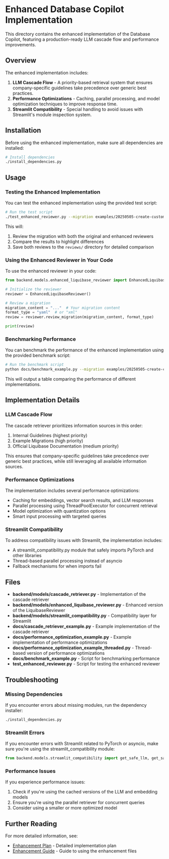 # Enhanced Database Copilot Implementation

This directory contains the enhanced implementation of the Database Copilot, featuring a production-ready LLM cascade flow and performance improvements.

## Overview

The enhanced implementation includes:

1. **LLM Cascade Flow** - A priority-based retrieval system that ensures company-specific guidelines take precedence over generic best practices.
2. **Performance Optimizations** - Caching, parallel processing, and model optimization techniques to improve response time.
3. **Streamlit Compatibility** - Special handling to avoid issues with Streamlit's module inspection system.

## Installation

Before using the enhanced implementation, make sure all dependencies are installed:

```bash
# Install dependencies
./install_dependencies.py
```

## Usage

### Testing the Enhanced Implementation

You can test the enhanced implementation using the provided test script:

```bash
# Run the test script
./test_enhanced_reviewer.py --migration examples/20250505-create-custom-table.yaml
```

This will:
1. Review the migration with both the original and enhanced reviewers
2. Compare the results to highlight differences
3. Save both reviews to the `reviews/` directory for detailed comparison

### Using the Enhanced Reviewer in Your Code

To use the enhanced reviewer in your code:

```python
from backend.models.enhanced_liquibase_reviewer import EnhancedLiquibaseReviewer

# Initialize the reviewer
reviewer = EnhancedLiquibaseReviewer()

# Review a migration
migration_content = "..."  # Your migration content
format_type = "yaml"  # or "xml"
review = reviewer.review_migration(migration_content, format_type)

print(review)
```

### Benchmarking Performance

You can benchmark the performance of the enhanced implementation using the provided benchmark script:

```bash
# Run the benchmark script
python docs/benchmark_example.py --migration examples/20250505-create-custom-table.yaml
```

This will output a table comparing the performance of different implementations.

## Implementation Details

### LLM Cascade Flow

The cascade retriever prioritizes information sources in this order:
1. Internal Guidelines (highest priority)
2. Example Migrations (high priority)
3. Official Liquibase Documentation (medium priority)

This ensures that company-specific guidelines take precedence over generic best practices, while still leveraging all available information sources.

### Performance Optimizations

The implementation includes several performance optimizations:
- Caching for embeddings, vector search results, and LLM responses
- Parallel processing using ThreadPoolExecutor for concurrent retrieval
- Model optimization with quantization options
- Smart input processing with targeted queries

### Streamlit Compatibility

To address compatibility issues with Streamlit, the implementation includes:
- A streamlit_compatibility.py module that safely imports PyTorch and other libraries
- Thread-based parallel processing instead of asyncio
- Fallback mechanisms for when imports fail

## Files

- **backend/models/cascade_retriever.py** - Implementation of the cascade retriever
- **backend/models/enhanced_liquibase_reviewer.py** - Enhanced version of the LiquibaseReviewer
- **backend/models/streamlit_compatibility.py** - Compatibility layer for Streamlit
- **docs/cascade_retriever_example.py** - Example implementation of the cascade retriever
- **docs/performance_optimization_example.py** - Example implementation of performance optimizations
- **docs/performance_optimization_example_threaded.py** - Thread-based version of performance optimizations
- **docs/benchmark_example.py** - Script for benchmarking performance
- **test_enhanced_reviewer.py** - Script for testing the enhanced reviewer

## Troubleshooting

### Missing Dependencies

If you encounter errors about missing modules, run the dependency installer:

```bash
./install_dependencies.py
```

### Streamlit Errors

If you encounter errors with Streamlit related to PyTorch or asyncio, make sure you're using the streamlit_compatibility module:

```python
from backend.models.streamlit_compatibility import get_safe_llm, get_safe_embedding_model
```

### Performance Issues

If you experience performance issues:
1. Check if you're using the cached versions of the LLM and embedding models
2. Ensure you're using the parallel retriever for concurrent queries
3. Consider using a smaller or more optimized model

## Further Reading

For more detailed information, see:
- [Enhancement Plan](enhancement-plan.md) - Detailed implementation plan
- [Enhancement Guide](enhancement-guide.md) - Guide to using the enhancement files
